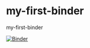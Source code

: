 # my-first-binder
my-first-binder

[![Binder](https://mybinder.org/badge_logo.svg)](https://mybinder.org/v2/gh/Vinaykotaru/my-first-binder/HEAD)
